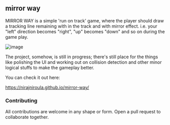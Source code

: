 ## mirror way

MIRROR WAY is a simple 'run on track' game, where the player should draw a tracking line remaining with in the track and with mirror effect. i.e. your "left" direction becomes "right", "up" becomes "down" and so on during the game play.  

![image](https://user-images.githubusercontent.com/11739133/131484725-7b306c61-ddfb-40de-a40b-a676eee109d4.png)

The project, somehow, is still in progress; there's still place for the things like polishing the UI and working out on collision detection and other minor logical stuffs to make the gameplay better.

You can check it out here:


https://nirajniroula.github.io/mirror-way/

### Contributing

All contributions are welcome in any shape or form. Open a pull request to collaborate together.


